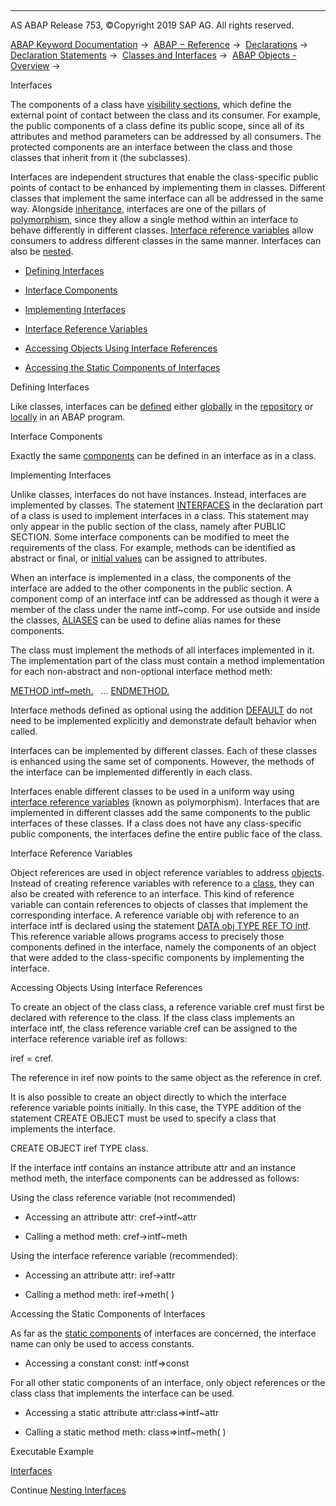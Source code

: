   

* * *

AS ABAP Release 753, ©Copyright 2019 SAP AG. All rights reserved.

[ABAP Keyword Documentation](javascript:call_link\('abenabap.htm'\)) →  [ABAP − Reference](javascript:call_link\('abenabap_reference.htm'\)) →  [Declarations](javascript:call_link\('abendeclarations.htm'\)) →  [Declaration Statements](javascript:call_link\('abenabap_declarations.htm'\)) →  [Classes and Interfaces](javascript:call_link\('abenclasses_and_interfaces.htm'\)) →  [ABAP Objects - Overview](javascript:call_link\('abenabap_objects_oview.htm'\)) → 

Interfaces

The components of a class have [visibility sections](javascript:call_link\('abenclass_visibility.htm'\)), which define the external point of contact between the class and its consumer. For example, the public components of a class define its public scope, since all of its attributes and method parameters can be addressed by all consumers. The protected components are an interface between the class and those classes that inherit from it (the subclasses).

Interfaces are independent structures that enable the class-specific public points of contact to be enhanced by implementing them in classes. Different classes that implement the same interface can all be addressed in the same way. Alongside [inheritance](javascript:call_link\('abeninheritance.htm'\)), interfaces are one of the pillars of [polymorphism](javascript:call_link\('abenpolymorphism_glosry.htm'\) "Glossary Entry"), since they allow a single method within an interface to behave differently in different classes. [Interface reference variables](javascript:call_link\('abeninterface_ref_variable_glosry.htm'\) "Glossary Entry") allow consumers to address different classes in the same manner. Interfaces can also be [nested](javascript:call_link\('abeninterface_composition.htm'\)).

-   [Defining Interfaces](#@@ITOC@@ABENINTERFAC_1)

-   [Interface Components](#@@ITOC@@ABENINTERFAC_2)

-   [Implementing Interfaces](#@@ITOC@@ABENINTERFAC_3)

-   [Interface Reference Variables](#@@ITOC@@ABENINTERFAC_4)

-   [Accessing Objects Using Interface References](#@@ITOC@@ABENINTERFAC_5)

-   [Accessing the Static Components of Interfaces](#@@ITOC@@ABENINTERFAC_6)

Defining Interfaces

Like classes, interfaces can be [defined](javascript:call_link\('abenclass_interface_definition.htm'\)) either [globally](javascript:call_link\('abenglobal_interface_glosry.htm'\) "Glossary Entry") in the [repository](javascript:call_link\('abenrepository_glosry.htm'\) "Glossary Entry") or [locally](javascript:call_link\('abenlocal_interface_glosry.htm'\) "Glossary Entry") in an ABAP program.

Interface Components

Exactly the same [components](javascript:call_link\('abenclass_components.htm'\)) can be defined in an interface as in a class.

Implementing Interfaces

Unlike classes, interfaces do not have instances. Instead, interfaces are implemented by classes. The statement [INTERFACES](javascript:call_link\('abapinterfaces.htm'\)) in the declaration part of a class is used to implement interfaces in a class. This statement may only appear in the public section of the class, namely after PUBLIC SECTION. Some interface components can be modified to meet the requirements of the class. For example, methods can be identified as abstract or final, or [initial values](javascript:call_link\('abenstart_value_glosry.htm'\) "Glossary Entry") can be assigned to attributes.

When an interface is implemented in a class, the components of the interface are added to the other components in the public section. A component comp of an interface intf can be addressed as though it were a member of the class under the name intf~comp. For use outside and inside the classes, [ALIASES](javascript:call_link\('abapaliases.htm'\)) can be used to define alias names for these components.

The class must implement the methods of all interfaces implemented in it. The implementation part of the class must contain a method implementation for each non-abstract and non-optional interface method meth:

[METHOD intf~meth.](javascript:call_link\('abapmethod.htm'\))
  ...
[ENDMETHOD.](javascript:call_link\('abapendmethod.htm'\))

Interface methods defined as optional using the addition [DEFAULT](javascript:call_link\('abapmethods_default.htm'\)) do not need to be implemented explicitly and demonstrate default behavior when called.

Interfaces can be implemented by different classes. Each of these classes is enhanced using the same set of components. However, the methods of the interface can be implemented differently in each class.

Interfaces enable different classes to be used in a uniform way using [interface reference variables](javascript:call_link\('abeninterface_ref_variable_glosry.htm'\) "Glossary Entry") (known as polymorphism). Interfaces that are implemented in different classes add the same components to the public interfaces of these classes. If a class does not have any class-specific public components, the interfaces define the entire public face of the class.

Interface Reference Variables

Object references are used in object reference variables to address [objects](javascript:call_link\('abenobject.htm'\)). Instead of creating reference variables with reference to a [class](javascript:call_link\('abenclasses.htm'\)), they can also be created with reference to an interface. This kind of reference variable can contain references to objects of classes that implement the corresponding interface. A reference variable obj with reference to an interface intf is declared using the statement [DATA obj TYPE REF TO intf](javascript:call_link\('abapdata_references.htm'\)). This reference variable allows programs access to precisely those components defined in the interface, namely the components of an object that were added to the class-specific components by implementing the interface.

Accessing Objects Using Interface References

To create an object of the class class, a reference variable cref must first be declared with reference to the class. If the class class implements an interface intf, the class reference variable cref can be assigned to the interface reference variable iref as follows:

iref = cref.

The reference in iref now points to the same object as the reference in cref.

It is also possible to create an object directly to which the interface reference variable points initially. In this case, the TYPE addition of the statement CREATE OBJECT must be used to specify a class that implements the interface.

CREATE OBJECT iref TYPE class.

If the interface intf contains an instance attribute attr and an instance method meth, the interface components can be addressed as follows:

Using the class reference variable (not recommended)

-   Accessing an attribute attr: cref->intf~attr

-   Calling a method meth: cref->intf~meth

Using the interface reference variable (recommended):

-   Accessing an attribute attr: iref->attr

-   Calling a method meth: iref->meth( )

Accessing the Static Components of Interfaces

As far as the [static components](javascript:call_link\('abenstatic_component_glosry.htm'\) "Glossary Entry") of interfaces are concerned, the interface name can only be used to access constants.

-   Accessing a constant const: intf=>const

For all other static components of an interface, only object references or the class class that implements the interface can be used.

-   Accessing a static attribute attr:class=>intf~attr

-   Calling a static method meth: class=>intf~meth( )
    

Executable Example

[Interfaces](javascript:call_link\('abeninterface_abexa.htm'\))

Continue
[Nesting Interfaces](javascript:call_link\('abeninterface_composition.htm'\))